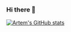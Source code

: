 ### Hi there 👋

[![Artem's GitHub stats](https://github-readme-stats.vercel.app/api?username=arteminthesky)](https://arteminthesky.github.io)
